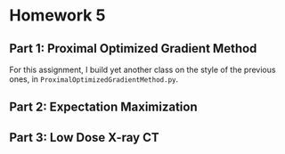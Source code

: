 # Homework 5

## Part 1: Proximal Optimized Gradient Method

For this assignment, I build yet another class on the style of the previous ones, in  `ProximalOptimizedGradientMethod.py`.

## Part 2: Expectation Maximization

## Part 3: Low Dose X-ray CT
